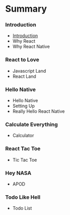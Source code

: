 # Summary

### Introduction

* [Introduction](README.md)
* Why React
* Why React Native

### React to Love

* Javascript Land
* React Land

### Hello Native

* Hello Native
* Setting Up
* Really Hello React Native

### Calculate Everything

* Calculator

### React Tac Toe

* Tic Tac Toe

### Hey NASA

* APOD

### Todo Like Hell

* Todo List





